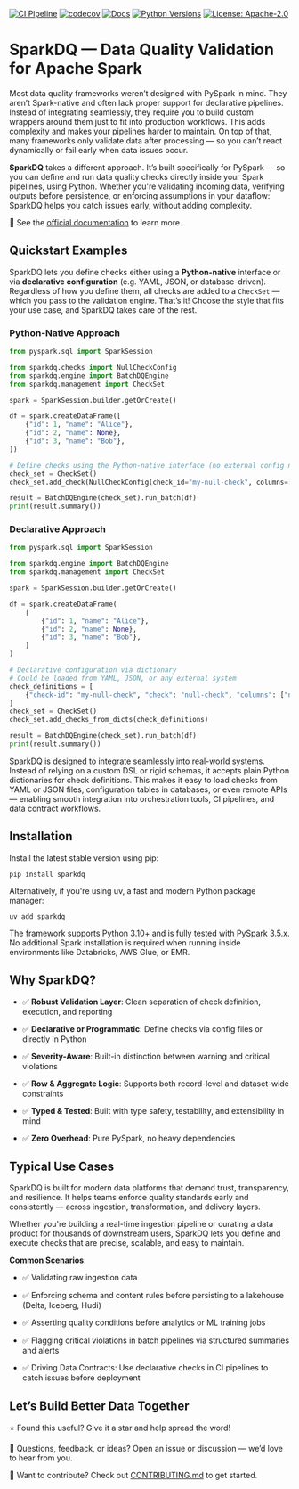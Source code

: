 [![CI Pipeline](https://github.com/sparkdq-community/sparkdq/actions/workflows/ci.yaml/badge.svg)](https://github.com/sparkdq-community/sparkdq/actions/workflows/ci.yaml)
[![codecov](https://codecov.io/gh/sparkdq-community/sparkdq/branch/main/graph/badge.svg?token=3TVZE8J2DN)](https://codecov.io/gh/sparkdq-community/sparkdq)
[![Docs](https://img.shields.io/badge/docs-online-blue.svg)](https://sparkdq-community.github.io/sparkdq/)
[![Python Versions](https://img.shields.io/badge/python-3.10%20|%203.11%20|%203.12-blue.svg)](https://github.com/sparkdq-community/sparkdq)
[![License: Apache-2.0](https://img.shields.io/badge/License-Apache_2.0-blue.svg)](LICENSE)

# SparkDQ — Data Quality Validation for Apache Spark

Most data quality frameworks weren’t designed with PySpark in mind. They aren’t Spark-native and often lack proper support for declarative pipelines. Instead of integrating seamlessly, they require you to build custom wrappers around them just to fit into production workflows. This adds complexity and makes your pipelines harder to maintain. On top of that, many frameworks only validate data after processing — so you can’t react dynamically or fail early when data issues occur.

**SparkDQ** takes a different approach. It’s built specifically for PySpark — so you can define and run data quality checks directly inside your Spark pipelines, using Python. Whether you're validating incoming data, verifying outputs before persistence, or enforcing assumptions in your dataflow: SparkDQ helps you catch issues early, without adding complexity.

<!-- doc-link-start -->
🚀  See the [official documentation](https://sparkdq-community.github.io/sparkdq/) to learn more.
<!-- doc-link-end -->

## Quickstart Examples

SparkDQ lets you define checks either using a **Python-native** interface or via **declarative configuration** (e.g. YAML, JSON, or database-driven). Regardless of how you define them, all checks are added to a `CheckSet` — which you pass to the validation engine. That’s it! Choose the style that fits your use case, and SparkDQ takes care of the rest.

### Python-Native Approach

```python
from pyspark.sql import SparkSession

from sparkdq.checks import NullCheckConfig
from sparkdq.engine import BatchDQEngine
from sparkdq.management import CheckSet

spark = SparkSession.builder.getOrCreate()

df = spark.createDataFrame([
    {"id": 1, "name": "Alice"},
    {"id": 2, "name": None},
    {"id": 3, "name": "Bob"},
])

# Define checks using the Python-native interface (no external config needed)
check_set = CheckSet()
check_set.add_check(NullCheckConfig(check_id="my-null-check", columns=["name"]))

result = BatchDQEngine(check_set).run_batch(df)
print(result.summary())
```

### Declarative Approach

```python
from pyspark.sql import SparkSession

from sparkdq.engine import BatchDQEngine
from sparkdq.management import CheckSet

spark = SparkSession.builder.getOrCreate()

df = spark.createDataFrame(
    [
        {"id": 1, "name": "Alice"},
        {"id": 2, "name": None},
        {"id": 3, "name": "Bob"},
    ]
)

# Declarative configuration via dictionary
# Could be loaded from YAML, JSON, or any external system
check_definitions = [
    {"check-id": "my-null-check", "check": "null-check", "columns": ["name"]},
]
check_set = CheckSet()
check_set.add_checks_from_dicts(check_definitions)

result = BatchDQEngine(check_set).run_batch(df)
print(result.summary())
```

SparkDQ is designed to integrate seamlessly into real-world systems. Instead of relying on a custom DSL or
rigid schemas, it accepts plain Python dictionaries for check definitions. This makes it easy to load checks
from YAML or JSON files, configuration tables in databases, or even remote APIs — enabling smooth integration
into orchestration tools, CI pipelines, and data contract workflows.

## Installation

Install the latest stable version using pip:

```
pip install sparkdq
```

Alternatively, if you're using uv, a fast and modern Python package manager:

```
uv add sparkdq
```

The framework supports Python 3.10+ and is fully tested with PySpark 3.5.x. No additional Spark installation
is required when running inside environments like Databricks, AWS Glue, or EMR.

## Why SparkDQ?

* ✅ **Robust Validation Layer**: Clean separation of check definition, execution, and reporting

* ✅ **Declarative or Programmatic**: Define checks via config files or directly in Python

* ✅ **Severity-Aware**: Built-in distinction between warning and critical violations

* ✅ **Row & Aggregate Logic**: Supports both record-level and dataset-wide constraints

* ✅ **Typed & Tested**: Built with type safety, testability, and extensibility in mind

* ✅ **Zero Overhead**: Pure PySpark, no heavy dependencies

## Typical Use Cases

SparkDQ is built for modern data platforms that demand trust, transparency, and resilience.
It helps teams enforce quality standards early and consistently — across ingestion, transformation, and delivery layers.

Whether you're building a real-time ingestion pipeline or curating a data product for thousands of downstream users,
SparkDQ lets you define and execute checks that are precise, scalable, and easy to maintain.

**Common Scenarios**:

* ✅ Validating raw ingestion data

* ✅ Enforcing schema and content rules before persisting to a lakehouse (Delta, Iceberg, Hudi)

* ✅ Asserting quality conditions before analytics or ML training jobs

* ✅ Flagging critical violations in batch pipelines via structured summaries and alerts

* ✅ Driving Data Contracts: Use declarative checks in CI pipelines to catch issues before deployment

## Let’s Build Better Data Together

⭐️ Found this useful? Give it a star and help spread the word!

📣 Questions, feedback, or ideas? Open an issue or discussion — we’d love to hear from you.

🤝 Want to contribute? Check out [CONTRIBUTING.md](https://github.com/sparkdq-community/sparkdq/blob/main/CONTRIBUTING.md) to get started.
